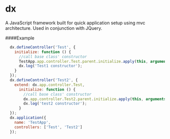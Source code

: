 dx
==
A JavaScript framework built for quick application setup  using mvc architecture. Used in conjunction with JQuery.

####Example
```javascript
  dx.defineController('Test', {
    initialize: function () {
      //call base class' constructor
      TestApp.app.controller.Test.parent.initialize.apply(this, arguments);
      dx.log('Test1 constructor');
    }
  });
  dx.defineController('Test2', {
    extend: dx.app.controller.Test,
      initialize: function () {
        //call base class' constructor
        dx.app.controller.Test2.parent.initialize.apply(this, arguments);
        dx.log('test2 constructor');
      }
  });
  dx.application({
    name: 'TestApp',
    controllers: ['Test', 'Test2']
  });
